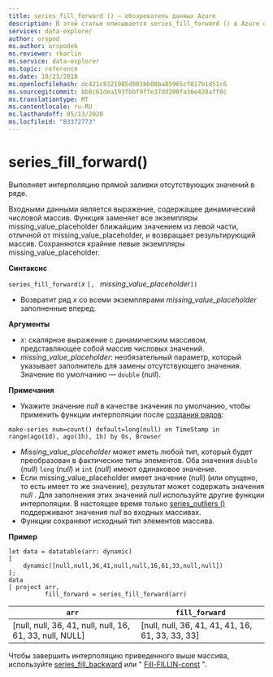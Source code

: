 ```yaml
---
title: series_fill_forward () — обозреватель данных Azure
description: В этой статье описывается series_fill_forward () в Azure обозреватель данных.
services: data-explorer
author: orspod
ms.author: orspodek
ms.reviewer: rkarlin
ms.service: data-explorer
ms.topic: reference
ms.date: 10/23/2018
ms.openlocfilehash: dc421c8321985d001bb08ba85965cf017b1d51c6
ms.sourcegitcommit: bb8c61dea193fbbf9ffe37dd200fa36e428aff8c
ms.translationtype: MT
ms.contentlocale: ru-RU
ms.lasthandoff: 05/13/2020
ms.locfileid: "83372773"
---
```

# <a name="series_fill_forward"></a>series_fill_forward()

Выполняет интерполяцию прямой заливки отсутствующих значений в ряде.

Входными данными является выражение, содержащее динамический числовой массив. Функция заменяет все экземпляры missing_value_placeholder ближайшим значением из левой части, отличной от missing_value_placeholder, и возвращает результирующий массив. Сохраняются крайние левые экземпляры missing_value_placeholder.

**Синтаксис**

`series_fill_forward(`*x* `[, ` *missing_value_placeholder*`])`
* Возвратит ряд *x* со всеми экземплярами *missing_value_placeholder* заполненные вперед.

**Аргументы**

* *x*: скалярное выражение с динамическим массивом, представляющее собой массив числовых значений. 
* *missing_value_placeholder*: необязательный параметр, который указывает заполнитель для замены отсутствующего значения. Значение по умолчанию — `double` (*null*).

**Примечания**

* Укажите значение *null* в качестве значения по умолчанию, чтобы применить функции интерполяции после [создания рядов](make-seriesoperator.md): 

<!-- csl: https://help.kusto.windows.net:443/Samples -->
```kusto
make-series num=count() default=long(null) on TimeStamp in range(ago(1d), ago(1h), 1h) by Os, Browser
```

* *Missing_value_placeholder* может иметь любой тип, который будет преобразован в фактические типы элементов. Оба значения `double` (*null*) `long` (*null*) и `int` (*null*) имеют одинаковое значение.
* Если missing_value_placeholder имеет значение (null) (или опущено, то есть имеет то же значение), результат может содержать значения *null* . Для заполнения этих значений *null* используйте другие функции интерполяции. В настоящее время только [series_outliers ()](series-outliersfunction.md) поддерживают значения *null* во входных массивах.
* Функции сохраняют исходный тип элементов массива.

**Пример**

<!-- csl: https://help.kusto.windows.net:443/Samples -->
```kusto
let data = datatable(arr: dynamic)
[
    dynamic([null,null,36,41,null,null,16,61,33,null,null])   
];
data 
| project arr, 
          fill_forward = series_fill_forward(arr)  

```

|`arr`|`fill_forward`|
|---|---|
|[null, null, 36, 41, null, null, 16, 61, 33, null, NULL]|[null, null, 36, 41, 41, 41, 16, 61, 33, 33, 33]|
   
Чтобы завершить интерполяцию приведенного выше массива, используйте [series_fill_backward](series-fill-backwardfunction.md) или " [Fill-FILLIN-const](series-fill-constfunction.md) ".
